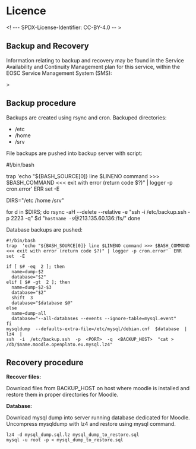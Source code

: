 # Licence

<! --- SPDX-License-Identifier: CC-BY-4.0  -- >

## Backup and Recovery

Information relating to backup and recovery may be found in the Service Availability and Continuity Management plan for this service,  within the EOSC Service Management System (SMS):

<link to the SACM plan, currently under: <https://wiki.eoscfuture.eu/display/EOSCSMS/Capacity+plans+database> >

## Backup procedure

Backups are created using rsync and cron.
Backuped directories:

 - /etc 
 - /home 
 - /srv

File backups are pushed into backup server with script:

  #!/bin/bash

  trap 'echo "${BASH_SOURCE[0]} line $LINENO command >>> $BASH_COMMAND <<< exit with error (return code $?)" | logger -p cron.error' ERR
  set -E


  DIRS="/etc /home /srv"

  for d in $DIRS; do
  	rsync -aH --delete --relative -e "ssh -i /etc/backup.ssh -p 2223 -q" $d "`hostname -s`@213.135.60.136:/fs/"
  done

Database backups are pushed:

    #!/bin/bash
    trap  'echo "${BASH_SOURCE[0]} line $LINENO command >>> $BASH_COMMAND <<< exit with error (return code $?)" | logger -p cron.error'  ERR
    set  -E
    
    if [ $# -eq  2 ]; then
      name=dump-$2
      database="$2"
    elif [ $# -gt  2 ]; then
      name=dump-$2-$3
      database="$2"
      shift  3
      database="$database $@"
    else
      name=dump-all
      database="--all-databases --events --ignore-table=mysql.event"
    fi
    mysqldump  --defaults-extra-file=/etc/mysql/debian.cnf  $database  |  lz4  |
    ssh  -i  /etc/backup.ssh  -p  <PORT>  -q  <BACKUP_HOST>  "cat > /db/$name.moodle.openplato.eu.mysql.lz4"

  

## Recovery procedure

**Recover files:**

Download files from BACKUP_HOST on host where moodle is installed and restore them in proper directories for Moodle.

**Database:**

Download mysql dump into server running database dedicated for Moodle.
Uncompress mysqldump with lz4 and restore using mysql command.

    lz4 -d mysql_dump.sql.lz mysql_dump_to_restore.sql
    mysql -u root -p < mysql_dump_to_restore.sql
